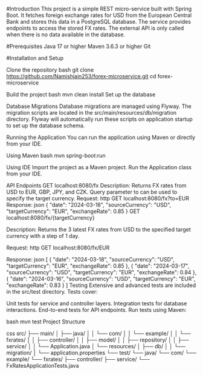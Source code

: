 #Introduction
This project is a simple REST micro-service built with Spring Boot. It fetches foreign exchange rates for USD from the European Central Bank and stores this data in a PostgreSQL database. The service provides endpoints to access the stored FX rates. The external API is only called when there is no data available in the database.

#Prerequisites
Java 17 or higher
Maven 3.6.3 or higher
Git

#Installation and Setup

Clone the repository
bash
git clone https://github.com/Namishjain253/forex-microservice.git
cd forex-microservice


Build the project
bash
mvn clean install
Set up the database

Database Migrations
Database migrations are managed using Flyway. The migration scripts are located in the src/main/resources/db/migration directory. 
Flyway will automatically run these scripts on application startup to set up the database schema.

Running the Application
You can run the application using Maven or directly from your IDE.

Using Maven
bash
mvn spring-boot:run

Using IDE
Import the project as a Maven project.
Run the Application class from your IDE.

API Endpoints
GET localhost:8080/fx
Description: Returns FX rates from USD to EUR, GBP, JPY, and CZK. Query parameter to can be used to specify the target currency.
Request:
http
GET localhost:8080/fx?to=EUR
Response:
json
{
  "date": "2024-03-18",
  "sourceCurrency": "USD",
  "targetCurrency": "EUR",
  "exchangeRate": 0.85
}
GET localhost:8080/fx/{targetCurrency}

Description: Returns the 3 latest FX rates from USD to the specified target currency with a step of 1 day.

Request:
http
GET localhost:8080/fx/EUR

Response:
json
[
  {
    "date": "2024-03-18",
    "sourceCurrency": "USD",
    "targetCurrency": "EUR",
    "exchangeRate": 0.85
  },
  {
    "date": "2024-03-17",
    "sourceCurrency": "USD",
    "targetCurrency": "EUR",
    "exchangeRate": 0.84
  },
  {
    "date": "2024-03-16",
    "sourceCurrency": "USD",
    "targetCurrency": "EUR",
    "exchangeRate": 0.83
  }
]
Testing
Extensive and advanced tests are included in the src/test directory. Tests cover:

Unit tests for service and controller layers.
Integration tests for database interactions.
End-to-end tests for API endpoints.
Run tests using Maven:

bash
mvn test
Project Structure

css
src/
├── main/
│   ├── java/
│   │   └── com/
│   │       └── example/
│   │           └── fxrates/
│   │               ├── controller/
│   │               ├── model/
│   │               ├── repository/
│   │               ├── service/
│   │               └── Application.java
│   └── resources/
│       ├── db/
│       │   └── migration/
│       └── application.properties
└── test/
    └── java/
        └── com/
            └── example/
                └── fxrates/
                    ├── controller/
                    ├── service/
                    └── FxRatesApplicationTests.java
